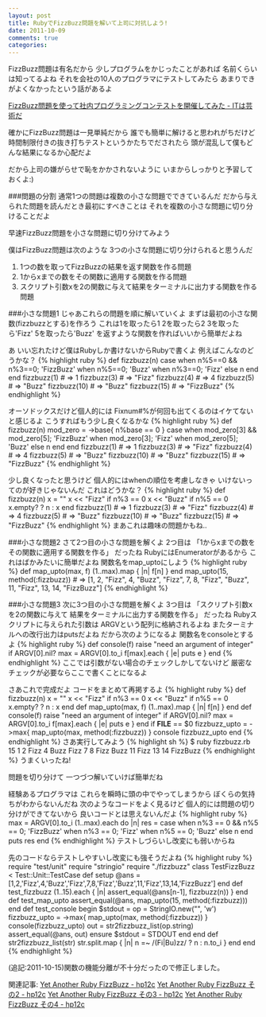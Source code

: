 ```yaml
---
layout: post
title: RubyでFizzBuzz問題を解いて上司に対抗しよう!
date: 2011-10-09
comments: true
categories:
---
```



FizzBuzz問題は有名だから
少しプログラムをかじったことがあれば
名前くらいは知ってるよね
それを会社の10人のプログラマにテストしてみたら
あまりできがよくなかったという話があるよ

[FizzBuzz問題を使って社内プログラミングコンテストを開催してみた - ITは芸術だ](http://d.hatena.ne.jp/JunichiIto/20111007/1317976730#20111007f1)

確かにFizzBuzz問題は一見単純だから
誰でも簡単に解けると思われがちだけど
時間制限付きの抜き打ちテストというかたちでだされたら
頭が混乱して僕もどんな結果になるか心配だよ

だから上司の嫌がらせで恥をかかされないように
いまからしっかりと予習しておくよ:)

###問題の分割
通常1つの問題は複数の小さな問題でできているんだ
だから与えられた問題を読んだとき最初にすべきことは
それを複数の小さな問題に切り分けることだよ

早速FizzBuzz問題を小さな問題に切り分けてみよう

僕はFizzBuzz問題は次のような
3つの小さな問題に切り分けられると思うんだ

1. 1つの数を取ってFizzBuzzの結果を返す関数を作る問題
1. 1からxまでの数をその関数に適用する関数を作る問題
1. スクリプト引数xを2の関数に与えて結果をターミナルに出力する関数を作る問題

###小さな問題1
じゃあこれらの問題を順に解いていくよ
まずは最初の小さな関数(fizzbuzzとする)を作ろう
これは1を取ったら1
2を取ったら2
3を取ったら'Fizz'
5を取ったら'Buzz'
を返すような関数を作ればいいから簡単だよね

あ いい忘れたけど僕はRubyしか書けないからRubyで書くよ
例えばこんなのどうかな？
{% highlight ruby %}
def fizzbuzz(n)
  case
  when n%5==0 && n%3==0; 'FizzBuzz'
  when n%5==0; 'Buzz'
  when n%3==0; 'Fizz'
  else n
  end
end
fizzbuzz(1) # => 1
fizzbuzz(3) # => "Fizz"
fizzbuzz(4) # => 4
fizzbuzz(5) # => "Buzz"
fizzbuzz(10) # => "Buzz"
fizzbuzz(15) # => "FizzBuzz"
{% endhighlight %}

オーソドックスだけど個人的には
Fixnum#%が何回も出てくるのはイケてないと感じるよ
こうすればもう少し良くなるかな
{% highlight ruby %}
def fizzbuzz(n)
  mod_zero = ->base{ n%base == 0 }
  case
  when mod_zero[3] && mod_zero[5]; 'FizzBuzz'
  when mod_zero[3]; 'Fizz'
  when mod_zero[5]; 'Buzz'
  else n
  end
end
fizzbuzz(1) # => 1
fizzbuzz(3) # => "Fizz"
fizzbuzz(4) # => 4
fizzbuzz(5) # => "Buzz"
fizzbuzz(10) # => "Buzz"
fizzbuzz(15) # => "FizzBuzz"
{% endhighlight %}

少し良くなったと思うけど
個人的にはwhenの順位を考慮しなきゃ
いけないってのが好きじゃないんだ
これはどうかな？
{% highlight ruby %}
def fizzbuzz(n)
  x = ""
  x << "Fizz" if n%3 == 0
  x << "Buzz" if n%5 == 0
  x.empty? ? n : x
end
fizzbuzz(1) # => 1
fizzbuzz(3) # => "Fizz"
fizzbuzz(4) # => 4
fizzbuzz(5) # => "Buzz"
fizzbuzz(10) # => "Buzz"
fizzbuzz(15) # => "FizzBuzz"
{% endhighlight %}
まあこれは趣味の問題かもね..

###小さな問題2
さて2つ目の小さな問題を解くよ
2つ目は
「1からxまでの数をその関数に適用する関数を作る」
だったね
RubyにはEnumeratorがあるから
これはばかみたいに簡単だよね
関数名をmap_uptoにしよう
{% highlight ruby %}
def map_upto(max, f)
  (1..max).map { |n| f[n] }
end
map_upto(15, method(:fizzbuzz)) # => [1, 2, "Fizz", 4, "Buzz", "Fizz", 7, 8, "Fizz", "Buzz", 11, "Fizz", 13, 14, "FizzBuzz"]
{% endhighlight %}

###小さな問題3
次に3つ目の小さな問題を解くよ
3つ目は
「スクリプト引数xを2の関数に与えて
結果をターミナルに出力する関数を作る」
だったね
Rubyスクリプトに与えられた引数は
ARGVという配列に格納されるよね
またターミナルへの改行出力はputsだよね
だから次のようになるよ
関数名をconsoleとするよ
{% highlight ruby %}
def console(f)
  raise "need an argument of integer" if ARGV[0].nil?
  max = ARGV[0].to_i
  f[max].each { |e| puts e }
end
{% endhighlight %}
ここでは引数がない場合のチェックしかしてないけど
厳密なチェックが必要ならここで書くことになるよ

さあこれで完成だよ
コードをまとめて再掲するよ
{% highlight ruby %}
def fizzbuzz(n)
  x = ""
  x << "Fizz" if n%3 == 0
  x << "Buzz" if n%5 == 0
  x.empty? ? n : x
end
def map_upto(max, f)
  (1..max).map { |n| f[n] }
end
def console(f)
  raise "need an argument of integer" if ARGV[0].nil?
  max = ARGV[0].to_i
  f[max].each { |e| puts e }
end
if __FILE__ == $0
  fizzbuzz_upto = ->max{ map_upto(max, method(:fizzbuzz)) }
  console fizzbuzz_upto
end
{% endhighlight %}
さあ実行してみよう
{% highlight sh %}
$ ruby fizzbuzz.rb 15
1
2
Fizz
4
Buzz
Fizz
7
8
Fizz
Buzz
11
Fizz
13
14
FizzBuzz
{% endhighlight %}
うまくいったね!

問題を切り分けて
一つづつ解いていけば簡単だね

経験あるプログラマは
これらを瞬時に頭の中でやってしまうから
ぼくらの気持ちがわからないんだね
次のようなコードをよく見るけど
個人的には問題の切り分けができてないから
良いコードとは思えないんだよ
{% highlight ruby %}
max = ARGV[0].to_i
(1..max).each do |n|
  res =
    case 
    when n%3 == 0 && n%5 == 0; 'FizzBuzz'
    when n%3 == 0; 'Fizz'
    when n%5 == 0; 'Buzz'
    else n
    end
  puts res
end
{% endhighlight %}
テストしづらいし改変にも弱いからね

先のコードならテストしやすいし改変にも強そうだよね
{% highlight ruby %}
require "test/unit"
require "stringio"
require "./fizzbuzz"
class TestFizzBuzz < Test::Unit::TestCase
  def setup
    @ans = [1,2,'Fizz',4,'Buzz','Fizz',7,8,'Fizz','Buzz',11,'Fizz',13,14,'FizzBuzz']
  end
  def test_fizzbuzz
    (1..15).each { |n| assert_equal(@ans[n-1], fizzbuzz(n)) }
  end
  def test_map_upto
    assert_equal(@ans, map_upto(15, method(:fizzbuzz)))
  end
  def test_console
    begin
      $stdout = op = StringIO.new("", 'w')
      fizzbuzz_upto = ->max{ map_upto(max, method(:fizzbuzz)) }
      console(fizzbuzz_upto)
      out = str2fizzbuzz_list(op.string)
      assert_equal(@ans, out)
    ensure
      $stdout = STDOUT
    end
  end
  def str2fizzbuzz_list(str)
    str.split.map { |n| n =~ /(Fi|Bu)zz/ ? n : n.to_i }
  end
end
{% endhighlight %}

(追記:2011-10-15)関数の機能分離が不十分だったので修正しました。

関連記事:
[Yet Another Ruby FizzBuzz - hp12c](http://d.hatena.ne.jp/keyesberry/20100318/p1)
[Yet Another Ruby FizzBuzz その2 - hp12c](http://d.hatena.ne.jp/keyesberry/20100324/p2)
[Yet Another Ruby FizzBuzz その3 - hp12c](http://d.hatena.ne.jp/keyesberry/20100324/p1)
[Yet Another Ruby FizzBuzz その4 - hp12c](http://d.hatena.ne.jp/keyesberry/20100324/p3)